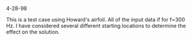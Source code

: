 4-28-98

This is a test case using Howard's airfoil.  All of the input data if 
for f=300 Hz.  I have considered several different starting locations to
determine the effect on the solution.
